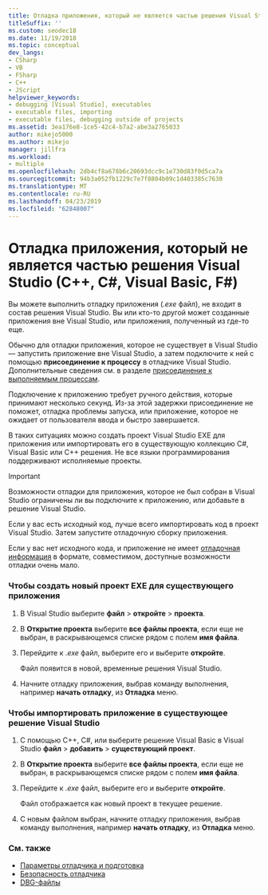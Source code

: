 ```yaml
---
title: Отладка приложения, который не является частью решения Visual Studio
titleSuffix: ''
ms.custom: seodec18
ms.date: 11/19/2018
ms.topic: conceptual
dev_langs:
- CSharp
- VB
- FSharp
- C++
- JScript
helpviewer_keywords:
- debugging [Visual Studio], executables
- executable files, importing
- executable files, debugging outside of projects
ms.assetid: 3ea176e8-1ce5-42c4-b7a2-abe3a2765033
author: mikejo5000
ms.author: mikejo
manager: jillfra
ms.workload:
- multiple
ms.openlocfilehash: 2db4cf8a678b6c20693dcc9c1e730d83f0d5ca7a
ms.sourcegitcommit: 94b3a052fb1229c7e7f8804b09c1d403385c7630
ms.translationtype: MT
ms.contentlocale: ru-RU
ms.lasthandoff: 04/23/2019
ms.locfileid: "62848007"
---
```

# <a name="debug-an-app-that-isnt-part-of-a-visual-studio-solution-c-c-visual-basic-f"></a>Отладка приложения, который не является частью решения Visual Studio (C++, C#, Visual Basic, F#)

Вы можете выполнить отладку приложения (*.exe* файл), не входит в состав решения Visual Studio. Вы или кто-то другой может созданные приложения вне Visual Studio, или приложения, полученный из где-то еще.

Обычно для отладки приложения, которое не существует в Visual Studio — запустить приложение вне Visual Studio, а затем подключите к ней с помощью **присоединение к процессу** в отладчике Visual Studio. Дополнительные сведения см. в разделе [присоединение к выполняемым процессам](../debugger/attach-to-running-processes-with-the-visual-studio-debugger.md).

Подключение к приложению требует ручного действия, которые принимают несколько секунд. Из-за этой задержки присоединение не поможет, отладка проблемы запуска, или приложение, которое не ожидает от пользователя ввода и быстро завершается.

В таких ситуациях можно создать проект Visual Studio EXE для приложения или импортировать его в существующую коллекцию C#, Visual Basic или C++ решения. Не все языки программирования поддерживают исполняемые проекты.

>[!IMPORTANT]
>Возможности отладки для приложения, которое не был собран в Visual Studio ограничены ли вы подключите к приложению, или добавьте в решение Visual Studio.
>
>Если у вас есть исходный код, лучше всего импортировать код в проект Visual Studio. Затем запустите отладочную сборку приложения.
>
>Если у вас нет исходного кода, и приложение не имеет [отладочная информация](../debugger/how-to-set-debug-and-release-configurations.md) в формате, совместимом, доступные возможности отладки очень мало.

### <a name="to-create-a-new-exe-project-for-an-existing-app"></a>Чтобы создать новый проект EXE для существующего приложения

1. В Visual Studio выберите **файл** > **откройте** > **проекта**.

1. В **Открытие проекта** выберите **все файлы проекта**, если еще не выбран, в раскрывающемся списке рядом с полем **имя файла**.

1. Перейдите к *.exe* файл, выберите его и выберите **откройте**.

   Файл появится в новой, временные решения Visual Studio.

1. Начните отладку приложения, выбрав команду выполнения, например **начать отладку**, из **Отладка** меню.

### <a name="to-import-an-app-into-an-existing-visual-studio-solution"></a>Чтобы импортировать приложение в существующее решение Visual Studio

1. С помощью C++, C#, или выберите решение Visual Basic в Visual Studio **файл** > **добавить** > **существующий проект**.

1. В **Открытие проекта** выберите **все файлы проекта**, если еще не выбран, в раскрывающемся списке рядом с полем **имя файла**.

1. Перейдите к *.exe* файл, выберите его и выберите **откройте**.

   Файл отображается как новый проект в текущее решение.

1. С новым файлом выбран, начните отладку приложения, выбрав команду выполнения, например **начать отладку**, из **Отладка** меню.

### <a name="see-also"></a>См. также
- [Параметры отладчика и подготовка](../debugger/debugger-settings-and-preparation.md)
- [Безопасность отладчика](../debugger/debugger-security.md)
- [DBG-файлы](/previous-versions/visualstudio/visual-studio-2010/da528y14(v=vs.100))